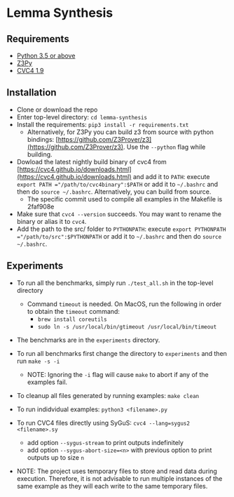 # Lemma Synthesis

## Requirements

- [Python 3.5 or above](https://www.python.org/downloads/)
- [Z3Py](https://pypi.org/project/z3-solver/)
- [CVC4 1.9](https://cvc4.github.io/downloads.html)

## Installation

- Clone or download the repo
- Enter top-level directory: `cd lemma-synthesis`
- Install the requirements: `pip3 install -r requirements.txt`
  - Alternatively, for Z3Py you can build z3 from source with python bindings: [https://github.com/Z3Prover/z3](https://github.com/Z3Prover/z3). Use the `--python` flag while building.
- Dowload the latest nightly build binary of cvc4 from [https://cvc4.github.io/downloads.html](https://cvc4.github.io/downloads.html) and add it to `PATH`: execute `export PATH ="/path/to/cvc4binary":$PATH` or add it to `~/.bashrc` and then do `source ~/.bashrc`. Alternatively, you can build from source.
  - The specific commit used to compile all examples in the Makefile is 2faf908e
- Make sure that `cvc4 --version` succeeds. You may want to rename the binary or alias it to `cvc4`.
- Add the path to the src/ folder to `PYTHONPATH`: execute `export PYTHONPATH ="/path/to/src":$PYTHONPATH` or add it to `~/.bashrc` and then do `source ~/.bashrc`.

## Experiments

- To run all the benchmarks, simply run `./test_all.sh` in the top-level directory
  - Command `timeout` is needed. On MacOS, run the following in order to obtain the `timeout` command:
    - `brew install coreutils`
    - `sudo ln -s /usr/local/bin/gtimeout /usr/local/bin/timeout`

- The benchmarks are in the `experiments` directory.
- To run all benchmarks first change the directory to `experiments` and then run `make -s -i`
  - NOTE: Ignoring the `-i` flag will cause `make` to abort if any of the examples fail.
- To cleanup all files generated by running examples: `make clean`
- To run indidvidual examples: `python3 <filename>.py`
- To run CVC4 files directly using SyGuS: `cvc4 --lang=sygus2 <filename>.sy`
  - add option `--sygus-stream` to print outputs indefinitely
  - add option `--sygus-abort-size=<n>` with previous option to print outputs up to size `n`
- NOTE: The project uses temporary files to store and read data during execution. Therefore, it is not advisable to run multiple instances of the same example as they will each write to the same temporary files.

